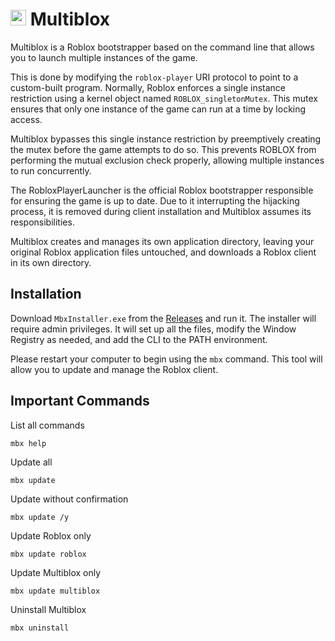 # <img src="https://raw.githubusercontent.com/Intelblox/Multiblox/main/cmd/MbxInstaller/assets/icon.ico" width="25"> Multiblox

Multiblox is a Roblox bootstrapper based on the command line that allows you to launch multiple instances of the game.

This is done by modifying the `roblox-player` URI protocol to point to a custom-built program. Normally, Roblox enforces a single instance restriction using a kernel object named `ROBLOX_singletonMutex`. This mutex ensures that only one instance of the game can run at a time by locking access.

Multiblox bypasses this single instance restriction by preemptively creating the mutex before the game attempts to do so. This prevents ROBLOX from performing the mutual exclusion check properly, allowing multiple instances to run concurrently.

The RobloxPlayerLauncher is the official Roblox bootstrapper responsible for ensuring the game is up to date. Due to it interrupting the hijacking process, it is removed during client installation and Multiblox assumes its responsibilities.

Multiblox creates and manages its own application directory, leaving your original Roblox application files untouched, and downloads a Roblox client in its own directory.

## Installation

Download `MbxInstaller.exe` from the [Releases](https://github.com/Intelblox/Multiblox/releases) and run it. The installer will require admin privileges. It will set up all the files, modify the Window Registry as needed, and add the CLI to the PATH environment.

Please restart your computer to begin using the `mbx` command. This tool will allow you to update and manage the Roblox client.


## Important Commands

List all commands

```console
mbx help
```

Update all

```console
mbx update
```

Update without confirmation

```console
mbx update /y
```

Update Roblox only

```console
mbx update roblox
```

Update Multiblox only
```console
mbx update multiblox
```

Uninstall Multiblox

```console
mbx uninstall
```

